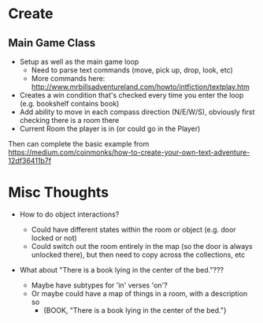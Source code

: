 # Create
## Main Game Class
* Setup as well as the main game loop
  * Need to parse text commands (move, pick up, drop, look, etc) 
  * More commands here: http://www.mrbillsadventureland.com/howto/intfiction/textplay.htm
* Creates a win condition that's checked every time you enter the loop (e.g. bookshelf contains book)
* Add ability to move in each compass direction (N/E/W/S), obviously first checking there is a room there
* Current Room the player is in (or could go in the Player)

Then can complete the basic example from https://medium.com/coinmonks/how-to-create-your-own-text-adventure-12df36411b7f

# Misc Thoughts
* How to do object interactions?
  * Could have different states within the room or object (e.g. door locked or not)
  * Could switch out the room entirely in the map (so the door is always unlocked there), but then 
  need to copy across the collections, etc

* What about "There is a book lying in the center of the bed."???
  * Maybe have subtypes for 'in' verses 'on'?
  * Or maybe could have a map of things in a room, with a description so
    * {BOOK, "There is a book lying in the center of the bed."} 
